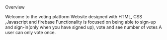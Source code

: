 Overview

Welcome to the voting platform
Website designed with HTML, CSS ,Javascript and firebase
Functionality is focused on being able to sign-up and sign-in(only when you have signed up), vote and see number of votes
A user can only vote once.


